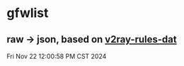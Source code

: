 # gfwlist
## raw -> json, based on [v2ray-rules-dat](https://github.com/Loyalsoldier/v2ray-rules-dat)
Fri Nov 22 12:00:58 PM CST 2024

